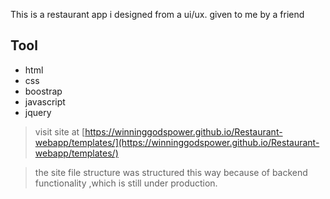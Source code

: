 This is a restaurant app i designed from a ui/ux. given to me by a friend

## Tool
* html 
* css
* boostrap
* javascript
* jquery

> visit site at [https://winninggodspower.github.io/Restaurant-webapp/templates/](https://winninggodspower.github.io/Restaurant-webapp/templates/)

> the site file structure was structured this way because of backend functionality ,which is still under production.

